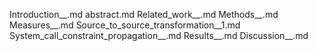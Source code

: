 Introduction__.md
abstract.md
Related_work__.md
Methods__.md
Measures__.md
Source_to_source_transformation__1.md
System_call_constraint_propagation__.md
Results__.md
Discussion__.md